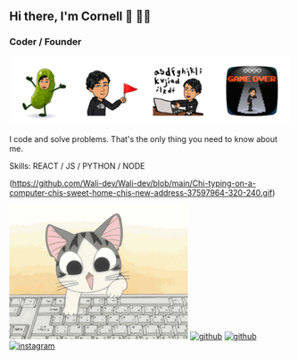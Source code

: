 ## Hi there, I'm Cornell 👋 👨‍💻
### Coder / Founder 
![Coder / Founder ](https://github.com/Wali-dev/Wali-dev/blob/main/cover.png)

I code and solve problems. That's the only thing you need to know about me.

Skills: REACT / JS / PYTHON / NODE

(https://github.com/Wali-dev/Wali-dev/blob/main/Chi-typing-on-a-computer-chis-sweet-home-chis-new-address-37597964-320-240.gif)

![til](https://github.com/Wali-dev/Wali-dev/blob/main/Chi-typing-on-a-computer-chis-sweet-home-chis-new-address-37597964-320-240.gif)
[<img src='https://cdn.jsdelivr.net/npm/simple-icons@3.0.1/icons/github.svg' alt='github' height='40'>](https://github.com/Wali-dev)  [<img src='https://cdn.jsdelivr.net/npm/simple-icons@3.0.1/icons/github.svg' alt='github' height='40'>](Wali-dev)  [<img src='https://cdn.jsdelivr.net/npm/simple-icons@3.0.1/icons/instagram.svg' alt='instagram' height='40'>](Cornneell)  




